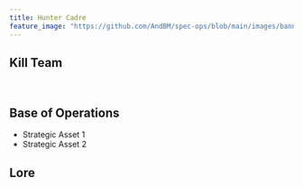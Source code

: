 ```yaml
---
title: Hunter Cadre
feature_image: "https://github.com/AndBM/spec-ops/blob/main/images/banner_landscape.jpg?raw=true"
---
```


## Kill Team

<br>

## Base of Operations

* Strategic Asset 1
* Strategic Asset 2

## Lore

